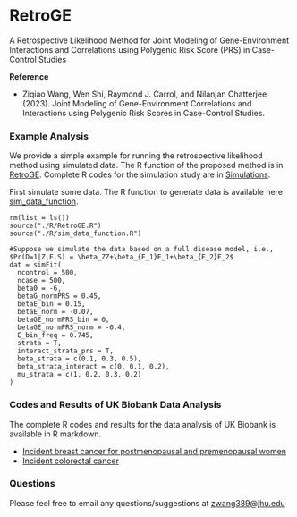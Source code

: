 # RetroGE
A Retrospective Likelihood Method for Joint Modeling of Gene-Environment Interactions and Correlations using Polygenic Risk Score (PRS) in Case-Control Studies

**Reference**

* Ziqiao Wang, Wen Shi, Raymond J. Carrol, and Nilanjan Chatterjee (2023). Joint Modeling of Gene-Environment Correlations and Interactions
using Polygenic Risk Scores in Case-Control Studies.

### Example Analysis
We provide a simple example for running the retrospective likelihood method using simulated data. The R function of the proposed method is in [RetroGE](R/RetroGE.R). Complete R codes for the simulation study are in [Simulations](simulations/simulation.R).

First simulate some data. The R function to generate data is available here [sim_data_function](R/sim_data_function.R).
```
rm(list = ls())
source("./R/RetroGE.R")
source("./R/sim_data_function.R")

#Suppose we simulate the data based on a full disease model, i.e., $Pr(D=1|Z,E,S) = \beta_ZZ+\beta_{E_1}E_1+\beta_{E_2}E_2$
dat = simFit(
  ncontrol = 500,
  ncase = 500,
  beta0 = -6,
  betaG_normPRS = 0.45,
  betaE_bin = 0.15,
  betaE_norm = -0.07,
  betaGE_normPRS_bin = 0,
  betaGE_normPRS_norm = -0.4,
  E_bin_freq = 0.745,
  strata = T,
  interact_strata_prs = T,
  beta_strata = c(0.1, 0.3, 0.5),
  beta_strata_interact = c(0, 0.1, 0.2),
  mu_strata = c(1, 0.2, 0.3, 0.2)
)
```

### Codes and Results of UK Biobank Data Analysis
The complete R codes and results for the data analysis of UK Biobank is available in R markdown.
* [Incident breast cancer for postmenopausal and premenopausal women](https://raw.githack.com/ziqiaow/RetroGE/main/results/UKB_breastcancer.html)
* [Incident colorectal cancer](https://raw.githack.com/ziqiaow/RetroGE/main/results/report_colorectal.html)

### Questions
Please feel free to email any questions/suggestions at zwang389@jhu.edu
